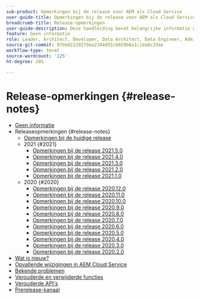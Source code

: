 ```yaml
---
sub-product: Opmerkingen bij de release voor AEM als Cloud Service
user-guide-title: Opmerkingen bij de release voor AEM als Cloud Service
breadcrumb-title: Release-opmerkingen
user-guide-description: Deze handleiding bevat belangrijke informatie over de nieuwste versie van Experience Manager as a Cloud Service, waaronder nieuwe functies, verouderde en verwijderde functies, en bekende problemen.
feature: Geen informatie
role: Leader, Architect, Developer, Data Architect, Data Engineer, Administrator, Business Practitioner
source-git-commit: 87bb02229279ea2344d55cb029b8a1c1da0c33ae
workflow-type: tm+mt
source-wordcount: '125'
ht-degree: 28%

---
```



# Release-opmerkingen {#release-notes}

+ [Geen informatie](/help/release-notes/home.md)
+ Releaseopmerkingen {#release-notes}
   + [Opmerkingen bij de huidige release](/help/release-notes/release-notes-cloud/release-notes-current.md)
   + 2021 {#2021}
      + [Opmerkingen bij de release 2021.5.0](/help/release-notes/release-notes-cloud/2021/release-notes-2021-5-0.md)
      + [Opmerkingen bij de release 2021.4.0](/help/release-notes/release-notes-cloud/2021/release-notes-2021-4-0.md)
      + [Opmerkingen bij de release 2021.3.0](/help/release-notes/release-notes-cloud/2021/release-notes-2021-3-0.md)
      + [Opmerkingen bij de release 2021.2.0](/help/release-notes/release-notes-cloud/2021/release-notes-2021-2-0.md)
      + [Opmerkingen bij de release 2021.1.0](/help/release-notes/release-notes-cloud/2021/release-notes-2021-1-0.md)
   + 2020 {#2020}
      + [Opmerkingen bij de release 2020.12.0](/help/release-notes/release-notes-cloud/2020/release-notes-2020-12-0.md)
      + [Opmerkingen bij de release 2020.11.0](/help/release-notes/release-notes-cloud/2020/release-notes-2020-11-0.md)
      + [Opmerkingen bij de release 2020.10.0](/help/release-notes/release-notes-cloud/2020/release-notes-2020-10-0.md)
      + [Opmerkingen bij de release 2020.9.0](/help/release-notes/release-notes-cloud/2020/release-notes-2020-9-0.md)
      + [Opmerkingen bij de release 2020.8.0](/help/release-notes/release-notes-cloud/2020/release-notes-2020-8-0.md)
      + [Opmerkingen bij de release 2020.7.0](/help/release-notes/release-notes-cloud/2020/release-notes-2020-7-0.md)
      + [Opmerkingen bij de release 2020.6.0](/help/release-notes/release-notes-cloud/2020/release-notes-2020-6-0.md)
      + [Opmerkingen bij de release 2020.5.0](/help/release-notes/release-notes-cloud/2020/release-notes-2020-5-0.md)
      + [Opmerkingen bij de release 2020.4.0](/help/release-notes/release-notes-cloud/2020/release-notes-2020-4-0.md)
      + [Opmerkingen bij de release 2020.3.0](/help/release-notes/release-notes-cloud/2020/release-notes-2020-3-0.md)
      + [Opmerkingen bij de release 2020.2.0](/help/release-notes/release-notes-cloud/2020/release-notes-2020-2-0.md)
+ [Wat is nieuw?](what-is-new.md)
+ [Opvallende wijzigingen in AEM Cloud Service](aem-cloud-changes.md)
+ [Bekende problemen](known-issues.md)
+ [Verouderde en verwijderde functies](deprecated-removed-features.md)
+ [Verouderde API&#39;s](deprecated-apis.md)
+ [Prerelease-kanaal](prerelease.md)
